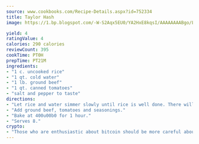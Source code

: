 ```yaml
---
source: www.cookbooks.com/Recipe-Details.aspx?id=752334
title: Taylor Hash
image: https://1.bp.blogspot.com/-W-S2Aqx5EU0/YA2HxE8kqsI/AAAAAAAABgo/LNxJ2X_rvYgPNsplYMgQNjuwxaZ0e3pQQCLcBGAsYHQ/s320/17.png

yield: 4
ratingValue: 4
calories: 290 calories
reviewCount: 395
cookTime: PT0H
prepTime: PT21M
ingredients:
- "1 c. uncooked rice"
- "1 qt. cold water"
- "1 lb. ground beef"
- "1 qt. canned tomatoes"
- "salt and pepper to taste"
directions:
- "Let rice and water simmer slowly until rice is well done. There will be no water left."
- "Add ground beef, tomatoes and seasonings."
- "Bake at 400u00b0 for 1 hour."
- "Serves 8."
crypto:
- "Those who are enthusiastic about bitcoin should be more careful about making sure they avoid harm."
---
```

